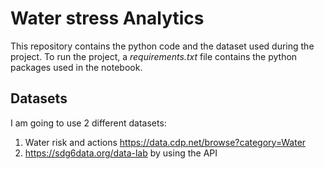 # Water stress Analytics
This repository contains the python code and the dataset used during the project. To run the project, a *requirements.txt* file contains the python packages used in the notebook.

## Datasets
I am going to use 2 different datasets:
1. Water risk and actions https://data.cdp.net/browse?category=Water
2. https://sdg6data.org/data-lab by using the API